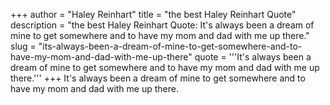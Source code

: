 +++
author = "Haley Reinhart"
title = "the best Haley Reinhart Quote"
description = "the best Haley Reinhart Quote: It's always been a dream of mine to get somewhere and to have my mom and dad with me up there."
slug = "its-always-been-a-dream-of-mine-to-get-somewhere-and-to-have-my-mom-and-dad-with-me-up-there"
quote = '''It's always been a dream of mine to get somewhere and to have my mom and dad with me up there.'''
+++
It's always been a dream of mine to get somewhere and to have my mom and dad with me up there.
